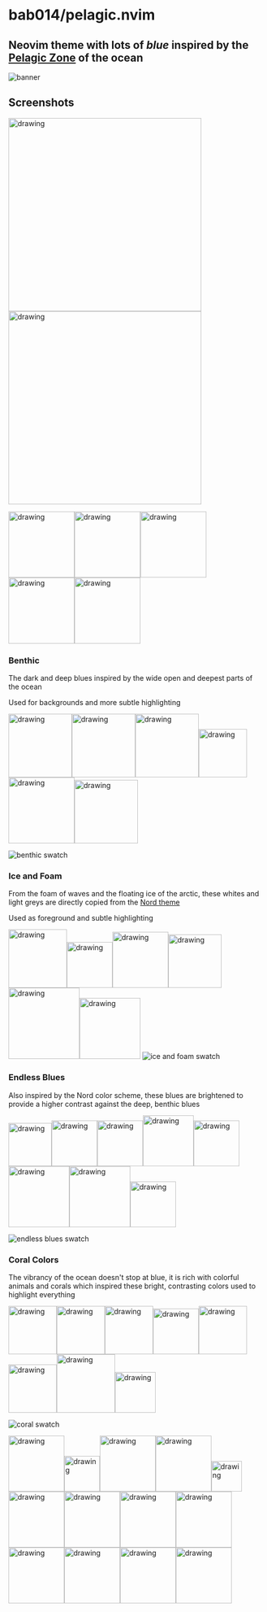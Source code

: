 # bab014/pelagic.nvim

## Neovim theme with lots of _blue_ inspired by the [Pelagic Zone](https://en.wikipedia.org/wiki/Pelagic_zone) of the ocean

![banner](./assets/pelagic_banner_seastar_1.png)

## Screenshots

<img src="./assets/nvim_screenshot.png" alt="drawing" width="380"/><img src="./assets/python_screenshot.png" alt="drawing" width="380"/>

<img src="./assets/pelagic_open_ocean.png" alt="drawing" width="130"/><img src="./assets/pelagic_wave.png" alt="drawing" width="130"/><img src="./assets/pelagic_ice_only.png" alt="drawing" width="130"/><img src="./assets/pelagic_underwater.png" alt="drawing" width="130"/><img src="./assets/pelagic_sunset.png" alt="drawing" width="130"/>

### Benthic

The dark and deep blues inspired by the wide open and deepest parts of the ocean

Used for backgrounds and more subtle highlighting

<img src="./assets/pelagic_whale_color.png" alt="drawing" width="125"/><img src="./assets/pelagic_orca.png" alt="drawing" width="125"/><img src="./assets/pelagic_shark.png" alt="drawing" width="125"/><img src="./assets/pelagic_albatross.png" alt="drawing" width="95"/><img src="./assets/pelagic_humpback.png" alt="drawing" width="130"/><img src="./assets/pelagic_manta.png" alt="drawing" width="125"/>

![benthic swatch](./assets/dark_color_swatch.png)

### Ice and Foam

From the foam of waves and the floating ice of the arctic, these whites and light greys are directly copied from the [Nord theme](https://github.com/shaunsingh/nord.nvim)

Used as foreground and subtle highlighting

<img src="./assets/pelagic_polar_bear.png" alt="drawing" width="115"/><img src="./assets/ice_berg.png" alt="drawing" width="90"/><img src="./assets/pelagic_seal.png" alt="drawing" width="110"/><img src="./assets/pelagic_penguin.png" alt="drawing" width="105"/><img src="./assets/pelagic_narwhal.png" alt="drawing" width="140"/><img src="./assets/pelagic_walrus.png" alt="drawing" width="120"/>
![ice and foam swatch](./assets/white_color_swatch.png)

### Endless Blues

Also inspired by the Nord color scheme, these blues are brightened to provide a higher contrast against the deep, benthic blues

<img src="./assets/pelagic_eel_delux.png" alt="drawing" width="85"/><img src="./assets/pelagic_turtle.png" alt="drawing" width="90"/><img src="./assets/pelagic_parrot_fish.png" alt="drawing" width="90"/><img src="./assets/pelagic_sail_fish.png" alt="drawing" width="100"/><img src="./assets/pelagic_jellyfish.png" alt="drawing" width="90"/><img src="./assets/pelagic_dolphin.png" alt="drawing" width="120"/><img src="./assets/pelagic_mahi.png" alt="drawing" width="120"/><img src="./assets/pelagic_sea_turtle_2.png" alt="drawing" width="90"/>

![endless blues swatch](./assets/blues_color_swatch.png)

### Coral Colors

The vibrancy of the ocean doesn't stop at blue, it is rich with colorful animals and corals which inspired these bright, contrasting colors used to highlight everything

<img src="./assets/pelagic_crab.png" alt="drawing" width="95"/><img src="./assets/pelagic_starfish.png" alt="drawing" width="95"/><img src="./assets/pelagic_squid.png" alt="drawing" width="95"/><img src="./assets/pelagic_clown_fish.png" alt="drawing" width="90"/><img src="./assets/pelagic_blue_tang.png" alt="drawing" width="95"/><img src="./assets/pelagic_octopus.png" alt="drawing" width="95"/><img src="./assets/pelagic_mackerel.png" alt="drawing" width="115"/><img src="./assets/pelagic_nautilus.png" alt="drawing" width="80"/>

![coral swatch](./assets/colors_color_swatch.png)

<img src="./assets/kelp_motion.png" alt="drawing" width="110"/><img src="./assets/pelagic_orange_shell.png" alt="drawing" width="70"/><img src="./assets/coral_purple.png" alt="drawing" width="110"/><img src="./assets/kelp.png" alt="drawing" width="110"/><img src="./assets/pelagic_shell.png" alt="drawing" width="60"/><img src="./assets/coral_orange.png" alt="drawing" width="110"/><img src="./assets/pelagic_kelp_3.png" alt="drawing" width="110"/><img src="./assets/coral_red.png" alt="drawing" width="110"/><img src="./assets/pelagic_sea_weed.png" alt="drawing" width="110"/><img src="./assets/coral_yellow.png" alt="drawing" width="110"/><img src="./assets/kelp_motion_left.png" alt="drawing" width="110"/><img src="./assets/pelagic_anemone.png" alt="drawing" width="110"/><img src="./assets/pelagic_kelp_long.png" alt="drawing" width="110"/>
